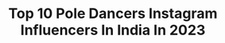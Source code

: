 ---
title: Top 10 Pole Dancers Instagram Influencers In India In 2023
description: >-
  Find top pole dancers Instagram influencers in India in 2023. Most popular hashtags: #poledance #poledancer #poledancing #dancer.
platform: Instagram
hits: 18
text_top: See the most popular Instagram influencers on inBeat.
text_bottom: Our search engine has 18 Instagram influencers like this in India for you to pitch.
profiles:
  - username: "zakwanabagban"
    fullname: >-
      Zakwana Bagban
    bio: >-
      Indian || Aerialist || Pole Dancer || Strength & Flexibility Coach || Performer 🌷 Click below for class details 👇🏻
    location: "India"
    followers: 22841
    engagement: 564
    commentsToLikes: 0.032759
    id: ckaorosxlo5r80i78ldii5xyz
    verified: false
    hashtags: "#poledancersofig, #poledance, #poledancemumbai, #aerialsilks"
  - username: "latenighttalesphotography"
    fullname: >-
      LATE NIGHT TALES Photography
    bio: >-
      📸 International Pole/Dance/Aerial Photographer 📚 Author of POLEDANCE PASSION The Book 🖤 Be who you are! 🌱Vegan 🖊️ DM for bookings and collaborations!
    location: "India"
    followers: 7733
    engagement: 704
    commentsToLikes: 0.031744
    id: ck6tjs2033b7y0j71ibzmez1x
    verified: false
    hashtags: "#gothicart, #burlesque, #canonlove, #flexibility"
  - username: "sonia.poledance"
    fullname: >-
      𝘚σꪀⅈꪖ
    bio: >-
      ▶️ Tutoriales de Pole Dance 📍 Granada, España @mtlpolewear 15% SONIA15 @dartfrogwear 20% sonia.poledance @fuerzabrutaes SONIAPOLE
    location: "India"
    followers: 28356
    engagement: 290
    commentsToLikes: 0.037564
    id: ck8t06vdyr0850j78ywww6ha9
    verified: false
    hashtags: "#poletrick, #poledancetraining, #poleaddict, #fitnesswoman"
  - username: "aletheaaustineyes"
    fullname: >-
      𝓐𝓵𝓮𝓽𝓱𝓮𝓪 𝓐𝓾𝓼𝓽𝓲𝓷
    bio: >-
      Dancer. Pole Dance Icon. Owner @thechromebar @thechromebarboro. Dance Double @pvalleystarz 🐝 Queen Bee. Mentor. ✌️
    location: "India"
    followers: 28691
    engagement: 197
    commentsToLikes: 0.055098
    id: ck6udj89nlf1i0j71sg62s3g8
    verified: false
    hashtags: "#poledancing, #aletheaaustin, #dance, #comehome"
  - username: "andressanirvana"
    fullname: >-
      Andressa Nirvana
    bio: >-
      BSB 🇧🇷 🤸🏻‍♀️dance, acro & flexibility 🖤 owner @lanasalinha 🧘🏻‍♀️ yoga instructor underformation @yogaemmovimento
    location: "India"
    followers: 7673
    engagement: 336
    commentsToLikes: 0.075170
    id: ck6tu51hqeceu0j71c993uk4t
    verified: false
    hashtags: "#flexyfriday, #lanasalinha, #poleflow, #poledancerbr"
  - username: "camille_bobbis"
    fullname: >-
      Camille
    bio: >-
      ☆Would rather be on stage☆ Instructor @bobbispolestudioperth 4x Miss Pole Dance WA WA Pole Champion 2017& 2019 Felix Cane Pole Champion 2016
    location: "India"
    followers: 3107
    engagement: 825
    commentsToLikes: 0.057558
    id: ck138jgssgis40i19zpjsiui5
    verified: false
    hashtags: "#bobbisboudoir, #pdspincombination, #homeworkouts, #bobbispolestudioperth"
  - username: "evaninja"
    fullname: >-
      EvanNinja
    bio: >-
      🌟Calisthenics/Obstacle Training/Acroyoga 🌟Freediving/Skiing 🌟Overall fitness enthusiast & traveller 🌏Sydney, Australia Youtube⏬⏬
    location: "India"
    followers: 31619
    engagement: 147
    commentsToLikes: 0.352511
    id: ckf5tq9xaig930j23pba9hcwu
    verified: false
    hashtags: "#plyometricsexercise, #legdayworkout, #mensfitness, #bodyweightexercises"
  - username: "dancefloorgeneva"
    fullname: >-
      Dancefloor
    bio: >-
      Official Insta of the million followers page - Dancefloor - Sharing place for inspirational dance https://lc.cx/Pxz6 To be featured: #DancefloorGva
    location: "India"
    followers: 203461
    engagement: 201
    commentsToLikes: 0.013089
    id: ck14gnwim65vz0i196lqeceqs
    verified: false
    hashtags: "#bestdance, #porte, #hiphopdance, #jazzdance"
  - username: "kiangupta"
    fullname: >-
      Kian
    bio: >-
      Dancer | Choreographer | Performer | DM for Collaborations/Bookings! 📍Mumbai
    location: "India"
    followers: 7338
    engagement: 642
    commentsToLikes: 0.061900
    id: ck602oruric4y0i141dic2j3t
    verified: false
    hashtags: "#model, #tb, #fit, #lfl"
  - username: "dancers_production_"
    fullname: >-
      Dance Promotion
    bio: >-
      Use #dancers_production DM TO PROMOTE YOUR VIDEOS🎉 2ND ACCOUNT @dancers_production01 🌈 TURN ON POST NOTIFICATION🔔 FOR DONATION CLICK THE LINK BELOW👇🏻
    location: "India"
    followers: 263485
    engagement: 286
    commentsToLikes: 0.006376
    id: ck15s91mrbu9i0i19rog8hspx
    verified: false
    hashtags: "#fypage, #reelsinstagram, #dancersofinstagram, #dance"
---
